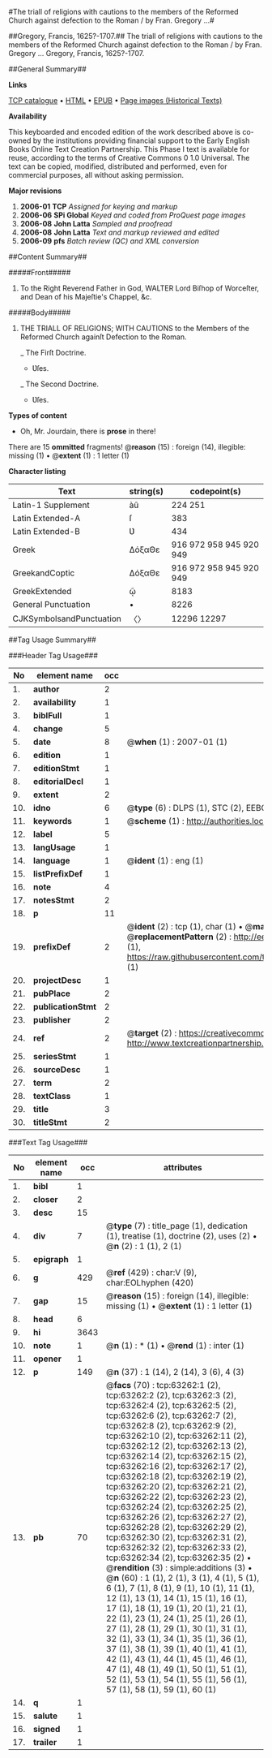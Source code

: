 #The triall of religions with cautions to the members of the Reformed Church against defection to the Roman / by Fran. Gregory ...#

##Gregory, Francis, 1625?-1707.##
The triall of religions with cautions to the members of the Reformed Church against defection to the Roman / by Fran. Gregory ...
Gregory, Francis, 1625?-1707.

##General Summary##

**Links**

[TCP catalogue](http://www.ota.ox.ac.uk/tcp/)  • 
[HTML](http://tei.it.ox.ac.uk/tcp/Texts-HTML/free/A42/A42064.html)  • 
[EPUB](http://tei.it.ox.ac.uk/tcp/Texts-EPUB/free/A42/A42064.epub) • 
[Page images (Historical Texts)](https://data.historicaltexts.jisc.ac.uk/view?pubId=eebo-12562442e&pageId=eebo-12562442e-63262-1)

**Availability**

This keyboarded and encoded edition of the
	       work described above is co-owned by the institutions
	       providing financial support to the Early English Books
	       Online Text Creation Partnership. This Phase I text is
	       available for reuse, according to the terms of Creative
	       Commons 0 1.0 Universal. The text can be copied,
	       modified, distributed and performed, even for
	       commercial purposes, all without asking permission.

**Major revisions**

1. __2006-01__ __TCP__ *Assigned for keying and markup*
1. __2006-06__ __SPi Global__ *Keyed and coded from ProQuest page images*
1. __2006-08__ __John Latta__ *Sampled and proofread*
1. __2006-08__ __John Latta__ *Text and markup reviewed and edited*
1. __2006-09__ __pfs__ *Batch review (QC) and XML conversion*

##Content Summary##

#####Front#####

1. To the Right Reverend Father in God, WALTER Lord Biſhop of Worceſter, and Dean of his Majeſtie's Chappel, &c.

#####Body#####

1. THE TRIALL OF RELIGIONS; WITH CAUTIONS to the Members of the Reformed Church againſt Defection to the Roman.

    _ The Firſt Doctrine.

      * Ʋſes.

    _ The Second Doctrine.

      * Ʋſes.

**Types of content**

  * Oh, Mr. Jourdain, there is **prose** in there!

There are 15 **ommitted** fragments! 
 @__reason__ (15) : foreign (14), illegible: missing (1)  •  @__extent__ (1) : 1 letter (1)

**Character listing**


|Text|string(s)|codepoint(s)|
|---|---|---|
|Latin-1 Supplement|àû|224 251|
|Latin Extended-A|ſ|383|
|Latin Extended-B|Ʋ|434|
|Greek|ΔόξαΘε|916 972 958 945 920 949|
|GreekandCoptic|ΔόξαΘε|916 972 958 945 920 949|
|GreekExtended|ῷ|8183|
|General Punctuation|•|8226|
|CJKSymbolsandPunctuation|〈〉|12296 12297|

##Tag Usage Summary##

###Header Tag Usage###

|No|element name|occ|attributes|
|---|---|---|---|
|1.|__author__|2||
|2.|__availability__|1||
|3.|__biblFull__|1||
|4.|__change__|5||
|5.|__date__|8| @__when__ (1) : 2007-01 (1)|
|6.|__edition__|1||
|7.|__editionStmt__|1||
|8.|__editorialDecl__|1||
|9.|__extent__|2||
|10.|__idno__|6| @__type__ (6) : DLPS (1), STC (2), EEBO-CITATION (1), OCLC (1), VID (1)|
|11.|__keywords__|1| @__scheme__ (1) : http://authorities.loc.gov/ (1)|
|12.|__label__|5||
|13.|__langUsage__|1||
|14.|__language__|1| @__ident__ (1) : eng (1)|
|15.|__listPrefixDef__|1||
|16.|__note__|4||
|17.|__notesStmt__|2||
|18.|__p__|11||
|19.|__prefixDef__|2| @__ident__ (2) : tcp (1), char (1)  •  @__matchPattern__ (2) : ([0-9\-]+):([0-9IVX]+) (1), (.+) (1)  •  @__replacementPattern__ (2) : http://eebo.chadwyck.com/downloadtiff?vid=$1&page=$2 (1), https://raw.githubusercontent.com/textcreationpartnership/Texts/master/tcpchars.xml#$1 (1)|
|20.|__projectDesc__|1||
|21.|__pubPlace__|2||
|22.|__publicationStmt__|2||
|23.|__publisher__|2||
|24.|__ref__|2| @__target__ (2) : https://creativecommons.org/publicdomain/zero/1.0/ (1), http://www.textcreationpartnership.org/docs/. (1)|
|25.|__seriesStmt__|1||
|26.|__sourceDesc__|1||
|27.|__term__|2||
|28.|__textClass__|1||
|29.|__title__|3||
|30.|__titleStmt__|2||


###Text Tag Usage###

|No|element name|occ|attributes|
|---|---|---|---|
|1.|__bibl__|1||
|2.|__closer__|2||
|3.|__desc__|15||
|4.|__div__|7| @__type__ (7) : title_page (1), dedication (1), treatise (1), doctrine (2), uses (2)  •  @__n__ (2) : 1 (1), 2 (1)|
|5.|__epigraph__|1||
|6.|__g__|429| @__ref__ (429) : char:V (9), char:EOLhyphen (420)|
|7.|__gap__|15| @__reason__ (15) : foreign (14), illegible: missing (1)  •  @__extent__ (1) : 1 letter (1)|
|8.|__head__|6||
|9.|__hi__|3643||
|10.|__note__|1| @__n__ (1) : * (1)  •  @__rend__ (1) : inter (1)|
|11.|__opener__|1||
|12.|__p__|149| @__n__ (37) : 1 (14), 2 (14), 3 (6), 4 (3)|
|13.|__pb__|70| @__facs__ (70) : tcp:63262:1 (2), tcp:63262:2 (2), tcp:63262:3 (2), tcp:63262:4 (2), tcp:63262:5 (2), tcp:63262:6 (2), tcp:63262:7 (2), tcp:63262:8 (2), tcp:63262:9 (2), tcp:63262:10 (2), tcp:63262:11 (2), tcp:63262:12 (2), tcp:63262:13 (2), tcp:63262:14 (2), tcp:63262:15 (2), tcp:63262:16 (2), tcp:63262:17 (2), tcp:63262:18 (2), tcp:63262:19 (2), tcp:63262:20 (2), tcp:63262:21 (2), tcp:63262:22 (2), tcp:63262:23 (2), tcp:63262:24 (2), tcp:63262:25 (2), tcp:63262:26 (2), tcp:63262:27 (2), tcp:63262:28 (2), tcp:63262:29 (2), tcp:63262:30 (2), tcp:63262:31 (2), tcp:63262:32 (2), tcp:63262:33 (2), tcp:63262:34 (2), tcp:63262:35 (2)  •  @__rendition__ (3) : simple:additions (3)  •  @__n__ (60) : 1 (1), 2 (1), 3 (1), 4 (1), 5 (1), 6 (1), 7 (1), 8 (1), 9 (1), 10 (1), 11 (1), 12 (1), 13 (1), 14 (1), 15 (1), 16 (1), 17 (1), 18 (1), 19 (1), 20 (1), 21 (1), 22 (1), 23 (1), 24 (1), 25 (1), 26 (1), 27 (1), 28 (1), 29 (1), 30 (1), 31 (1), 32 (1), 33 (1), 34 (1), 35 (1), 36 (1), 37 (1), 38 (1), 39 (1), 40 (1), 41 (1), 42 (1), 43 (1), 44 (1), 45 (1), 46 (1), 47 (1), 48 (1), 49 (1), 50 (1), 51 (1), 52 (1), 53 (1), 54 (1), 55 (1), 56 (1), 57 (1), 58 (1), 59 (1), 60 (1)|
|14.|__q__|1||
|15.|__salute__|1||
|16.|__signed__|1||
|17.|__trailer__|1||

